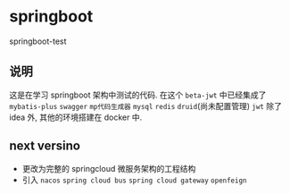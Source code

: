 # springboot
springboot-test
## 说明
  这是在学习 springboot 架构中测试的代码.
在这个 `beta-jwt` 中已经集成了 `mybatis-plus` `swagger` `mp代码生成器` `mysql` `redis` `druid`(尚未配置管理) `jwt`
除了 idea 外, 其他的环境搭建在 docker 中.
## next versino

- 更改为完整的 springcloud 微服务架构的工程结构
- 引入 `nacos` `spring cloud bus` `spring cloud gateway` `openfeign`
